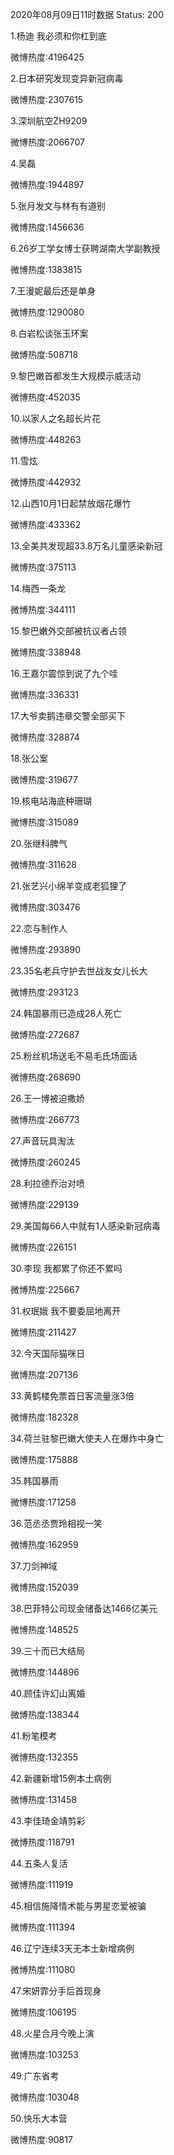 2020年08月09日11时数据
Status: 200

1.杨迪 我必须和你杠到底

微博热度:4196425

2.日本研究发现变异新冠病毒

微博热度:2307615

3.深圳航空ZH9209

微博热度:2066707

4.吴磊

微博热度:1944897

5.张月发文与林有有道别

微博热度:1456636

6.26岁工学女博士获聘湖南大学副教授

微博热度:1383815

7.王漫妮最后还是单身

微博热度:1290080

8.白岩松谈张玉环案

微博热度:508718

9.黎巴嫩首都发生大规模示威活动

微博热度:452035

10.以家人之名超长片花

微博热度:448263

11.雪炫

微博热度:442932

12.山西10月1日起禁放烟花爆竹

微博热度:433362

13.全美共发现超33.8万名儿童感染新冠

微博热度:375113

14.梅西一条龙

微博热度:344111

15.黎巴嫩外交部被抗议者占领

微博热度:338948

16.王嘉尔震惊到说了九个哇

微博热度:336331

17.大爷卖鹅违章交警全部买下

微博热度:328874

18.张公案

微博热度:319677

19.核电站海底种珊瑚

微博热度:315089

20.张继科脾气

微博热度:311628

21.张艺兴小绵羊变成老狐狸了

微博热度:303476

22.恋与制作人

微博热度:293890

23.35名老兵守护去世战友女儿长大

微博热度:293123

24.韩国暴雨已造成28人死亡

微博热度:272687

25.粉丝机场送毛不易毛氏场面话

微博热度:268690

26.王一博被迫撒娇

微博热度:266773

27.声音玩具淘汰

微博热度:260245

28.利拉德乔治对喷

微博热度:229139

29.美国每66人中就有1人感染新冠病毒

微博热度:226151

30.李现 我都累了你还不累吗

微博热度:225667

31.权珉娥 我不要委屈地离开

微博热度:211427

32.今天国际猫咪日

微博热度:207136

33.黄鹤楼免票首日客流量涨3倍

微博热度:182328

34.荷兰驻黎巴嫩大使夫人在爆炸中身亡

微博热度:175888

35.韩国暴雨

微博热度:171258

36.范丞丞贾玲相视一笑

微博热度:162959

37.刀剑神域

微博热度:152039

38.巴菲特公司现金储备达1466亿美元

微博热度:148525

39.三十而已大结局

微博热度:144896

40.顾佳许幻山离婚

微博热度:138344

41.粉笔模考

微博热度:132355

42.新疆新增15例本土病例

微博热度:131458

43.李佳琦金靖剪彩

微博热度:118791

44.五条人复活

微博热度:111919

45.相信施降情术能与男星恋爱被骗

微博热度:111394

46.辽宁连续3天无本土新增病例

微博热度:111080

47.宋妍霏分手后首现身

微博热度:106195

48.火星合月今晚上演

微博热度:103253

49.广东省考

微博热度:103048

50.快乐大本营

微博热度:90817

